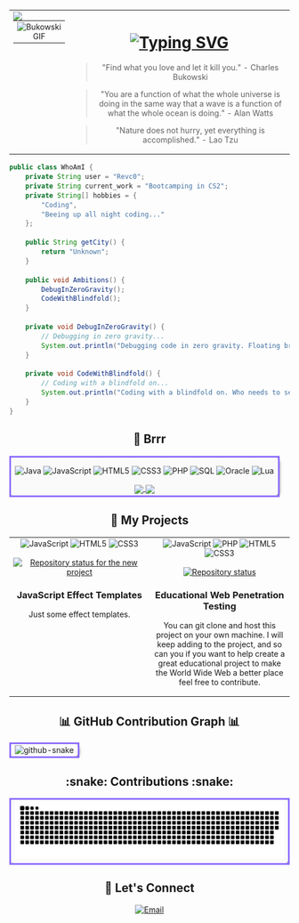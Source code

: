 <table>
  <tr>
    <td style="vertical-align: top;">
      <!-- Counter -->
      <img align="left" src="https://visitor-badge.laobi.icu/badge?page_id=Revc0.Revc0&left_color=red&right_color=grey" />
      <!-- Centered Image in a Table (GIF) -->
      <table align="center">
        <tr>
          <td align="center">
            <img src="https://media.tenor.com/7e4UIVTcQUwAAAAC/bukowski.gif" alt="Bukowski GIF" />
          </td>
        </tr>
      </table>
    </td>
    <td>
      <!-- Introduction with Right-aligned Text -->
      <h1 align="center">
        <a href="https://git.io/typing-svg"><img src="https://readme-typing-svg.demolab.com?font=Righteous&weight=1000&size=30&pause=1000&color=8C6CFF&background=26FF3800&center=true&vCenter=true&width=500&height=70&lines=Hi+I'm+Revc0;Welcome+to+my+Github+profile" alt="Typing SVG" /></a>
      </h1>
      <!-- Your other content here, properly formatted -->
    <blockquote>
        <p align="center">"Find what you love and let it kill you." - Charles Bukowski</p>
      </blockquote>
        <!-- Quote Block for Alan Watts -->
<blockquote>
  <p align="center">"You are a function of what the whole universe is doing in the same way that a wave is a function of what the whole ocean is doing." - Alan Watts</p>
</blockquote>

<!-- Quote Block for Lao Tzu -->
<blockquote>
  <p align="center">"Nature does not hurry, yet everything is accomplished." - Lao Tzu</p>
</blockquote>
    </td>
  </tr>
</table>

```Java
public class WhoAmI {
    private String user = "Revc0";
    private String current_work = "Bootcamping in CS2";
    private String[] hobbies = {
        "Coding",
        "Beeing up all night coding..."
    };

    public String getCity() {
        return "Unknown";
    }

    public void Ambitions() {
        DebugInZeroGravity();
        CodeWithBlindfold();
    }

    private void DebugInZeroGravity() {
        // Debugging in zero gravity...
        System.out.println("Debugging code in zero gravity. Floating breakpoints, anyone?");
    }

    private void CodeWithBlindfold() {
        // Coding with a blindfold on...
        System.out.println("Coding with a blindfold on. Who needs to see the code anyway?");
    }
} 
```

<!-- Skills -->
<h2 align="center">🚀 Brrr</h2>

<table align="center">
<tr>
<td align="center" style="border: 3px solid #8C6CFF; border-radius: 10px; background-color: #fafafa; box-shadow: 2px 2px 5px #888888;">
    <p align="center">
<p align="center">
  <img src="https://img.shields.io/badge/Java-F89820?style=for-the-badge&logo=java&logoColor=white" alt="Java">
  <img src="https://img.shields.io/badge/JavaScript-F7DF1E?style=for-the-badge&logo=javascript&logoColor=black" alt="JavaScript">
  <img src="https://img.shields.io/badge/HTML5-E34F26?style=for-the-badge&logo=html5&logoColor=white" alt="HTML5">
  <img src="https://img.shields.io/badge/CSS3-1572B6?style=for-the-badge&logo=css3&logoColor=white" alt="CSS3">
  <img src="https://img.shields.io/badge/PHP-777BB4?style=for-the-badge&logo=php&logoColor=white" alt="PHP">
  <img src="https://img.shields.io/badge/SQL-336791?style=for-the-badge&logo=mysql&logoColor=white" alt="SQL">
  <img src="https://img.shields.io/badge/Oracle-F80000?style=for-the-badge&logo=oracle&logoColor=white" alt="Oracle">
  <img src="https://img.shields.io/badge/Lua-2C2D72?style=for-the-badge&logo=lua&logoColor=white" alt="Lua">
</p>
<a href="https://github.com/anuraghazra/github-readme-stats">
  <img height=150 align="center" src="https://github-readme-stats.vercel.app/api?username=Revc0&layout=compact&langs_count=8&card_width=220&theme=dark" />
</a>

<a href="https://github.com/anuraghazra/convoychat">
  <img height=150 align="center" src="https://github-readme-stats.vercel.app/api/top-langs?username=Revc0&layout=compact&langs_count=8&card_width=300&theme=dark" />
</a>
    <br>
</td>
</tr>
</table>

<!-- My Projects -->
<h2 align="center">📂 My Projects</h2>

<table width="100%">
<tr>
       <!-- Badges for the second project -->
   <td valign="top" align="center" width="50%">
        <img src="https://img.shields.io/badge/JavaScript-F7DF1E?style=for-the-badge&logo=javascript&logoColor=black" alt="JavaScript">
        <img src="https://img.shields.io/badge/HTML5-E34F26?style=for-the-badge&logo=html5&logoColor=white" alt="HTML5">
        <img src="https://img.shields.io/badge/CSS3-1572B6?style=for-the-badge&logo=css3&logoColor=white" alt="CSS3">
        <br><br>
        <a href="https://github.com/Revc0/JavaScript_Effect_Templates">
            <img src="https://github-readme-stats.vercel.app/api/pin/?username=Revc0&repo=JavaScript_Effect_Templates&cache_seconds=86400&theme=dracula" alt="Repository status for the new project">
        </a>
        <br>
        <h3><strong>JavaScript Effect Templates</strong></h3>
        <p>Just some effect templates.</p>
    </td>
    <!-- Badges for the first project -->
    <td valign="top" align="center" width="50%">
        <img src="https://img.shields.io/badge/JavaScript-F7DF1E?style=for-the-badge&logo=javascript&logoColor=black" alt="JavaScript">
        <img src="https://img.shields.io/badge/PHP-777BB4?style=for-the-badge&logo=php&logoColor=white" alt="PHP">
        <img src="https://img.shields.io/badge/HTML5-E34F26?style=for-the-badge&logo=html5&logoColor=white" alt="HTML5">
        <img src="https://img.shields.io/badge/CSS3-1572B6?style=for-the-badge&logo=css3&logoColor=white" alt="CSS3">
        <br><br>
        <a href="https://github.com/Revc0/Educational-Java-Web-Penetration-Test">
            <img src="https://github-readme-stats.vercel.app/api/pin/?username=Revc0&repo=Educational-Java-Web-Penetration-Test&cache_seconds=86400&theme=dracula" alt="Repository status">
        </a>
        <br>
        <h3><strong>Educational Web Penetration Testing</strong></h3>
        <p>You can git clone and host this project on your own machine. I will keep adding to the project, and so can you if you want to help create a great educational project to make the World Wide Web a better place feel free to contribute.</p>
    </td>
</tr>
</table>


<h2 align="center">📊 GitHub Contribution Graph 📊</h2>

<table align="center">
<tr>
<td align="center" style="border: 3px solid #8C6CFF; border-radius: 10px; background-color: #fafafa; box-shadow: 2px 2px 5px #888888;">
    <picture>
        <source media="(prefers-color-scheme: light)" srcset="https://github.com/Revc0/github-readme-activity-graph" />
        <img alt="github-snake" src="https://github-readme-activity-graph.vercel.app/graph?username=Revc0&theme=github" />
    </picture>
</td>
</tr>
</table>


<h2 align="center">:snake: Contributions :snake:</h2>

<table align="center">
<tr>
<td align="center" style="border: 3px solid #8C6CFF; border-radius: 10px; background-color: #fafafa; box-shadow: 2px 2px 5px #888888;">
    <picture>
        <source media="(prefers-color-scheme: light)" srcset="https://github.com/Revc0/Revc0/blob/output/github-snake.svg" />
        <img alt="github-snake" src="https://github.com/Revc0/Revc0/blob/output/github-snake.svg" />
    </picture>
</td>
</tr>
</table>


<!-- Contact -->
<h2 align="center">💬 Let's Connect</h2>
<div align="center">
   <a href="mailto:Revc0@proton.me">
        <img src="https://img.shields.io/badge/Email-Revc0%40proton.me-blue?style=for-the-badge&logo=protonmail" alt="Email">
   </a>
</div>

